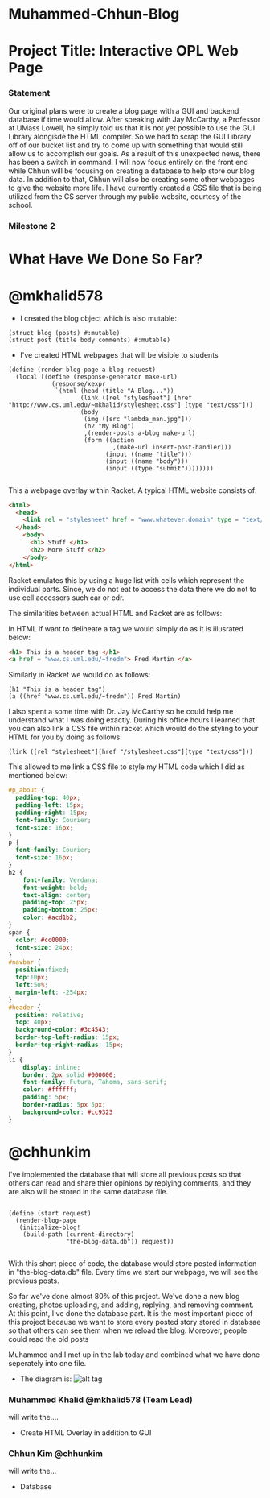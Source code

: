 # Muhammed-Chhun-Blog
# Project Title: Interactive OPL Web Page

### Statement

Our original plans were to create a blog page with a GUI and backend database if time would allow. After speaking with 
Jay McCarthy, a Professor at UMass Lowell, he simply told us that it is not yet possible to use the GUI Library alongisde
the HTML compiler. So we had to scrap the GUI Library off of our bucket list and try to come up with something that would
still allow us to accomplish our goals. As a result of this unexpected news, there has been a switch in command. I will 
now focus entirely on the front end while Chhun will be focusing on creating a database to help store our blog data. 
In addition to that, Chhun will also be creating some other webpages to give the website more life. I have currently 
created a CSS file that is being utilized from the CS server through my public website, courtesy of the school. 

### Milestone 2

# What Have We Done So Far? 

# @mkhalid578
* I created the blog object which is also mutable: 
```racket
(struct blog (posts) #:mutable)
(struct post (title body comments) #:mutable)
``` 
* I've created HTML webpages that will be visible to students 

```racket 
(define (render-blog-page a-blog request)
  (local [(define (response-generator make-url)
            (response/xexpr
             `(html (head (title "A Blog..."))
                    (link ([rel "stylesheet"] [href "http://www.cs.uml.edu/~mkhalid/stylesheet.css"] [type "text/css"]))
                    (body
                     (img ([src "lambda_man.jpg"]))
                     (h2 "My Blog")
                     ,(render-posts a-blog make-url)
                     (form ((action
                             ,(make-url insert-post-handler)))
                           (input ((name "title")))
                           (input ((name "body")))
                           (input ((type "submit"))))))))
 
```
This a webpage overlay within Racket. A typical HTML website consists of: 
```html
<html>
  <head>
    <link rel = "stylesheet" href = "www.whatever.domain" type = "text/css"> </link>
  </head>
    <body>
      <h1> Stuff </h1>
      <h2> More Stuff </h2>
    </body>
</html>
```
Racket emulates this by using a huge list with cells which represent the individual parts. Since, we do not eat to 
access the data there we do not to use cell accessors such car or cdr. 

The similarities between actual HTML and Racket are as follows: 

In HTML if want to delineate a tag we would simply do as it is illusrated below: 

```html 
<h1> This is a header tag </h1>
<a href = "www.cs.uml.edu/~fredm"> Fred Martin </a>
```
Similarly in Racket we would do as follows: 

```racket
(h1 "This is a header tag")
(a ((href "www.cs.uml.edu/~fredm")) Fred Martin)
```
I also spent a some time with Dr. Jay McCarthy so he could help me understand what I was doing exactly. During 
his office hours I learned that you can also link a CSS file within racket which would do the styling to your HTML 
for you by doing as follows: 

```racket 
(link ([rel "stylesheet"][href "/stylesheet.css"][type "text/css"]))
```
This allowed to me link a CSS file to style my HTML code which I did as mentioned below: 

```css
#p_about {
  padding-top: 40px;
  padding-left: 15px;
  padding-right: 15px;
  font-family: Courier;
  font-size: 16px;
}
p {
  font-family: Courier;
  font-size: 16px;
}
h2 {
	font-family: Verdana;
	font-weight: bold;
	text-align: center;
	padding-top: 25px;
	padding-bottom: 25px;
	color: #acd1b2;
}
span {
  color: #cc0000;
  font-size: 24px;
}
#navbar {
  position:fixed;
  top:10px;
  left:50%;
  margin-left: -254px;
}
#header {
  position: relative;
  top: 40px;
  background-color: #3c4543;
  border-top-left-radius: 15px;
  border-top-right-radius: 15px;
}
li {
	display: inline;
	border: 2px solid #000000;
	font-family: Futura, Tahoma, sans-serif;
	color: #ffffff;
	padding: 5px;
	border-radius: 5px 5px;
	background-color: #cc9323
}
```
# @chhunkim 

  I've implemented the database that will store all previous posts so that others can read and share thier opinions by replying
  comments, and they are also will be stored in the same database file.
```racket

(define (start request)
  (render-blog-page
   (initialize-blog!
    (build-path (current-directory)
                "the-blog-data.db")) request))
   
```
 With this short piece of code, the database would store posted information in "the-blog-data.db" file. Every time we start our 
 webpage, we will see the previous posts. 
 
 So far we've done almost 80% of this project. We've done a new blog creating, photos uploading, and adding, replying, and removing
 comment. At this point, I've done the database part. It is the most important piece of this project because we want to store every
 posted story stored in databsae so that others can see them when we reload the blog. Moreover, people could read the old posts 
  
  Muhammed and I met up in the lab today and combined what we have done seperately into one file. 

* The diagram is: 
![alt tag](https://github.com/oplS16projects/Muhammed-Chhun-Blog/blob/master/fp_diagram.png)


### Muhammed Khalid @mkhalid578 (Team Lead) 
will write the....
* Create HTML Overlay in addition to GUI

### Chhun Kim @chhunkim
will write the...
* Database





